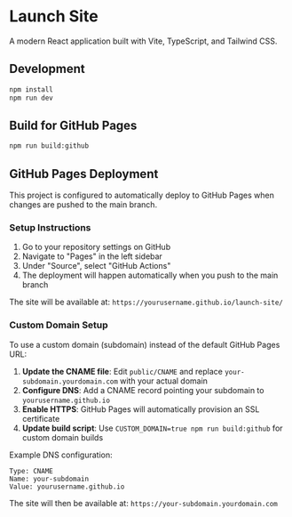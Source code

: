 # Launch Site

A modern React application built with Vite, TypeScript, and Tailwind CSS.

## Development

```bash
npm install
npm run dev
```

## Build for GitHub Pages

```bash
npm run build:github
```

## GitHub Pages Deployment

This project is configured to automatically deploy to GitHub Pages when changes are pushed to the main branch.

### Setup Instructions

1. Go to your repository settings on GitHub
2. Navigate to "Pages" in the left sidebar
3. Under "Source", select "GitHub Actions"
4. The deployment will happen automatically when you push to the main branch

The site will be available at: `https://yourusername.github.io/launch-site/`

### Custom Domain Setup

To use a custom domain (subdomain) instead of the default GitHub Pages URL:

1. **Update the CNAME file**: Edit `public/CNAME` and replace `your-subdomain.yourdomain.com` with your actual domain
2. **Configure DNS**: Add a CNAME record pointing your subdomain to `yourusername.github.io`
3. **Enable HTTPS**: GitHub Pages will automatically provision an SSL certificate
4. **Update build script**: Use `CUSTOM_DOMAIN=true npm run build:github` for custom domain builds

Example DNS configuration:
```
Type: CNAME
Name: your-subdomain
Value: yourusername.github.io
```

The site will then be available at: `https://your-subdomain.yourdomain.com`
